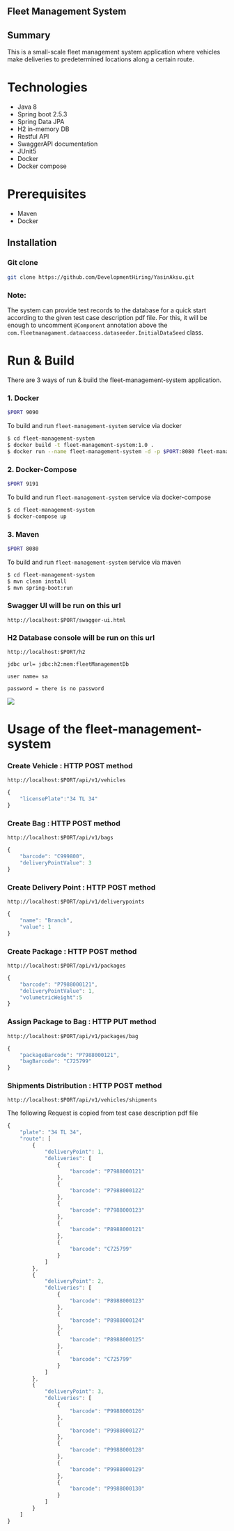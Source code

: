 ## Fleet Management System

## Summary
This is a small-scale fleet management system application where
vehicles make deliveries to predetermined locations along a certain route.

# Technologies
- Java 8
- Spring boot 2.5.3
- Spring Data JPA
- H2 in-memory DB
- Restful API
- SwaggerAPI documentation
- JUnit5
- Docker
- Docker compose

# Prerequisites
- Maven
- Docker

## Installation

### Git clone
```bash
git clone https://github.com/DevelopmentHiring/YasinAksu.git
```

### Note: 
The system can provide test records to the database for a quick start according to the given test case description pdf file. For this, it will be enough to uncomment `@Component` annotation above the `com.fleetmanagament.dataaccess.dataseeder.InitialDataSeed` class.

# Run & Build


There are 3 ways of run & build the fleet-management-system application.
### 1. Docker ###
```sh
$PORT 9090         
```
To build and run `fleet-management-system` service via docker

```sh 
$ cd fleet-management-system
$ docker build -t fleet-management-system:1.0 .
$ docker run --name fleet-management-system -d -p $PORT:8080 fleet-management-system:1.0
```

### 2. Docker-Compose ###
```sh
$PORT 9191       
```
To build and run `fleet-management-system` service via docker-compose

```sh
$ cd fleet-management-system
$ docker-compose up
```


### 3. Maven ###
```sh
$PORT 8080       
```
To build and run `fleet-management-system` service via maven

```sh
$ cd fleet-management-system
$ mvn clean install
$ mvn spring-boot:run
```


### Swagger UI will be run on this url
`http://localhost:$PORT/swagger-ui.html`

### H2 Database console will be run on this url
`http://localhost:$PORT/h2`

`jdbc url= jdbc:h2:mem:fleetManagementDb`

`user name= sa`

`password = there is no password`

![](h2-data-console-login.png)

# Usage of the fleet-management-system

### Create Vehicle : HTTP POST method

`http://localhost:$PORT/api/v1/vehicles`
``` js
{
    "licensePlate":"34 TL 34"
}
```

### Create Bag : HTTP POST method

`http://localhost:$PORT/api/v1/bags`
``` js
{
    "barcode": "C999800",
    "deliveryPointValue": 3
}
```

### Create Delivery Point : HTTP POST method

`http://localhost:$PORT/api/v1/deliverypoints`
``` js
{
    "name": "Branch",
    "value": 1
}
```
### Create Package : HTTP POST method

`http://localhost:$PORT/api/v1/packages`
``` js
{
    "barcode": "P7988000121",
    "deliveryPointValue": 1,
    "volumetricWeight":5
}
```

### Assign Package to Bag : HTTP PUT method

`http://localhost:$PORT/api/v1/packages/bag`
``` js
{
    "packageBarcode": "P7988000121",
    "bagBarcode": "C725799"
}
```
### Shipments Distribution : HTTP POST method

`http://localhost:$PORT/api/v1/vehicles/shipments`

The following Request is copied from test case description pdf file
``` js
{
    "plate": "34 TL 34",
    "route": [
        {
            "deliveryPoint": 1,
            "deliveries": [
                {
                    "barcode": "P7988000121"
                },
                {
                    "barcode": "P7988000122"
                },
                {
                    "barcode": "P7988000123"
                },
                {
                    "barcode": "P8988000121"
                },
                {
                    "barcode": "C725799"
                }
            ]
        },
        {
            "deliveryPoint": 2,
            "deliveries": [
                {
                    "barcode": "P8988000123"
                },
                {
                    "barcode": "P8988000124"
                },
                {
                    "barcode": "P8988000125"
                },
                {
                    "barcode": "C725799"
                }
            ]
        },
        {
            "deliveryPoint": 3,
            "deliveries": [
                {
                    "barcode": "P9988000126"
                },
                {
                    "barcode": "P9988000127"
                },
                {
                    "barcode": "P9988000128"
                },
                {
                    "barcode": "P9988000129"
                },
                {
                    "barcode": "P9988000130"
                }
            ]
        }
    ]
}
```

 
